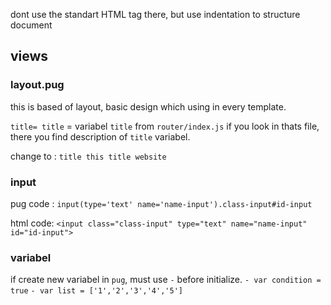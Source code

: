 dont use the standart HTML tag there, but use indentation to structure document
## views
### layout.pug
this is based of layout, basic design which using in every template.

`title= title` = variabel `title` from `router/index.js`
if you look in thats file, there you find description of `title` variabel.

change to :
`title this title website`

### input
pug code :
`input(type='text' name='name-input').class-input#id-input`

html code:
``<input class="class-input" type="text" name="name-input" id="id-input">``


### variabel
if create new variabel in `pug`, must use `-` before initialize.
`- var condition =  true`
`- var list = ['1','2','3','4','5']`
